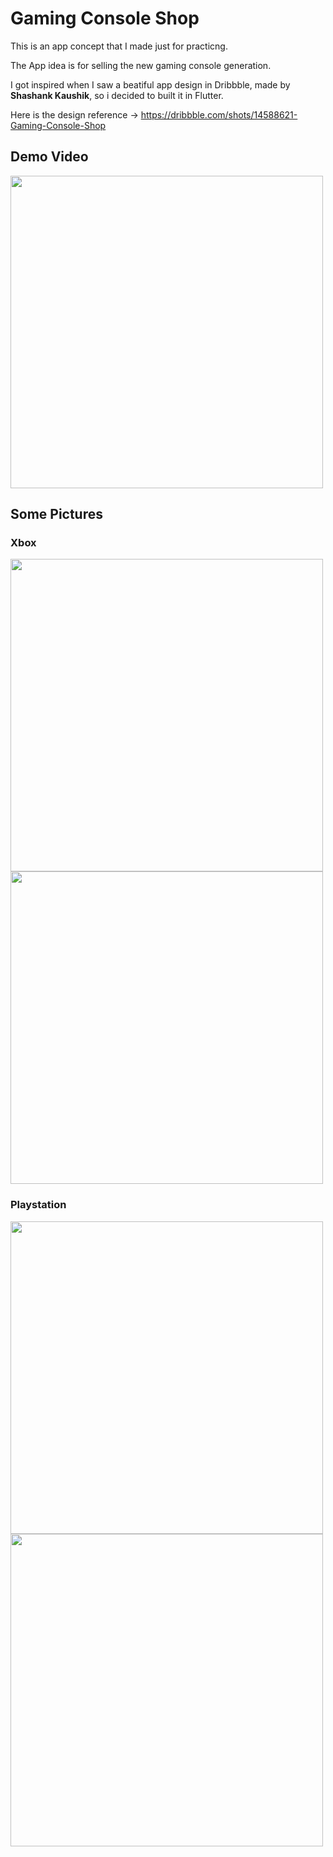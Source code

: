 # Gaming Console Shop
This is an app concept that I made just for practicng.

The App idea is for selling the new gaming console generation.

I got inspired when I saw a beatiful app design in Dribbble, made by <b>Shashank Kaushik</b>, so i decided to built it in Flutter.

Here is the design reference -> https://dribbble.com/shots/14588621-Gaming-Console-Shop

<h2>Demo Video</h2>

<img src="demo/app_video.gif" width="500"/>

<h2>Some Pictures</h2>

<h3>Xbox</h3>

<img src="demo/xbox_carousel.jpg" width="500"/>

<img src="demo/xbox_details_page.jpg" width="500"/>

<h3>Playstation</h3>

<img src="demo/playstation_carousel.jpg" width="500"/>

<img src="demo/playstation_details_page.jpg" width="500"/>
